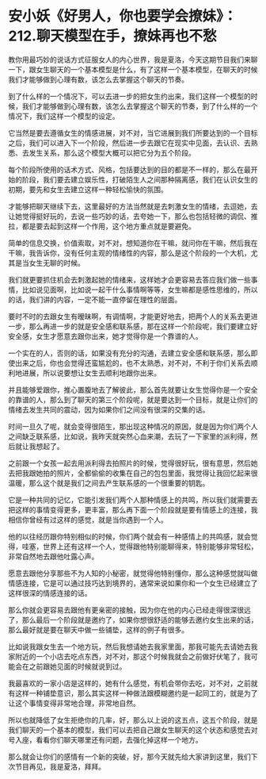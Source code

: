 # 安小妖《好男人，你也要学会撩妹》：212.聊天模型在手，撩妹再也不愁

教你用最巧妙的说话方式征服女人的内心世界，我是夏洛，今天这期节目我们来聊一下，跟女生聊天的一个基本模型是什么，有了这样一个基本模型，在聊天的时候我们才能够做到心理有数，该怎么去掌握这个聊天的节奏。

到了什么样的一个情况下，可以去进一步的把女生约出来，我们这样一个模型的时候，我们才能够做到心理有数，该怎么去掌握这个聊天的节奏，到了什么样的一个情况下，我们这样一个模型的设定。

它当然是要去遵循女生的情感进展，对不对，当它进展到我们所要达到的一个目标之后，我们可以进入下一个阶段，然后进一步去跟它在现实中见面，去认识、去熟悉、去发生关系，那么这个模型大概可以把它分为五个阶段。

每个阶段所使用的话术方式、风格，包括要达到的目的都是不一样的，那么在最开始的阶段，我们要去建立娱乐性，打破陌生人之间那种隔离感，我们在认识女生的初期，要先和女生去建立这样一种轻松愉快的氛围。

才能够把聊天继续下去，这里最好的方法当然就是去刺激女生的情绪，去逗她，去让她觉得挺好玩的，去说一些巧妙的话，去夸她一下，那么也包括轻微的调侃、推拉，都是要去起到这样一个作用，这个地方重点就是要避免。

简单的信息交换，价值索取，对不对，想知道你在干嘛，就问你在干嘛，然后我在干嘛，我告诉你，没有任何主观的情绪性的内容，那么是这个阶段的一个大机，尤其是当女生无聊的时候。

我们就更要抓住机会去刺激起她的情绪来，这样她才会更容易去答应我们做一些事情，比如说见面啊，比如说一起干什么事情啊等等，女生嘛都是感性思维的，所以的话，我们讲的内容，一定不能一直停留在理性的层面。

要时不时的去跟女生有暧昧啊，有调情啊，才能更好地去，把两个人的关系去更进一步，那么再进一步的就是安全感和联系感，那在这样一个阶段呢，我们要建立好安全感，女生才愿意去跟你出来，她才觉得你是一个靠谱的人。

一个实在的人，否则的话，如果没有充分的沟通，去建立安全感和联系感，那么即使出来之后，你也会觉得还蛮尴尬的，也不太熟悉，对不对，不利于你们关系去顺利地进展，所以说要想让女生去顺利地跟你出来。

并且能够爱跟你，推心置腹地去了解彼此，那么首先就要让女生觉得你是一个安全的靠谱的人，那么到了聊天的第三个阶段呢，就是要达到一个目标，就是让你们的情绪去发生共同的震动，因为如果你们之间没有很深的交集的话。

时间一旦久了呢，就会变得很陌生，那出现这种情况的原因，就是因为你们两个人之间缺乏联系感，比如说，我昨天就突然心血来潮，去玩了一下家里的派利得，然后就让我想起了。

之前跟一个女孩一起去用派利得去拍照片的时候，觉得很好玩，很有意思，然后她去把我跟她拍的照片，全都偷偷的收集在自己的包包里面，我觉得让我回忆起来很温暖，那么这个就是我们之间去产生联系感的一个很重要的钥匙。

它是一种共同的记忆，它能引发我们两个人那种情感上的共鸣，所以我们就需要去把这样的事情变得更多，更丰富，那么再下面一个阶段就是要有情感上的连接，我相信你曾经有过这样的感觉，就是当你遇到一个人。

他的以往经历跟你特别相似的时候，你们两个就会有一种感情上的共鸣感，就会觉得，哇塞，世界上还有这样一个人，觉得跟他特别能聊得来，特别能够非常轻松，非常自然地去跟他吐露心声。

愿意去跟他分享那些不为人知的小秘密，就觉得他特别懂你，那么这种感觉就叫做情感连接，它是可以通过技巧达到境界的，通常来说如果你和一个女生已经建立了这样很深的情感连接的话。

那么你就会更容易去跟他有更亲密的接触，因为你在他的内心已经走得很深很远了，那么最后一个阶段就是邀约了，如果你想很舒适的能够去邀约女生出来的话，那么最好就是要在聊天中做一些铺垫，这样的例子有很多。

比如说我跟女生去一个地方玩，然后我想请她去我家里面，那我可能先去请她去我家附近的一个小店去吃点东西，对不对，那这个时候我就会之前做好伏笔了，我可能会在之前跟她见面的时候就说到过。

我最喜欢的一家小店是这样的，她有什么感觉，有机会带你去吃，对不对，之前就有这样一种铺垫意识，那么其实这样一种做法跟模糊邀约是一起同工的，就是为了让这个事情变得非常地合理，非常地自然。

所以也就降低了女生拒绝你的几率，好，那么以上说的这五点，这五个阶段，就是我们聊天的一个基本的模型，我们可以去把自己跟女生聊天的这个状态和感觉去对号入座，看看你们聊天哪里还有问题，去强化掉这样一个地方。

那么就会让你们的感情有一个新的突破，好，那今天就先给大家讲到这里，我们下次节目再见，我是夏洛，拜拜。